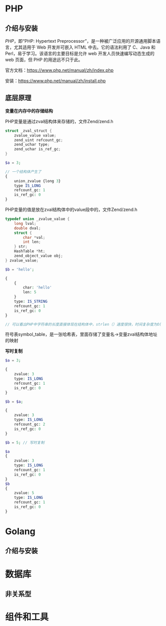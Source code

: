 # PHP

## 介绍与安装
*PHP*，即“PHP: Hypertext Preprocessor”，是一种被广泛应用的开源通用脚本语言，尤其适用于 Web 开发并可嵌入 HTML 中去。它的语法利用了 C、Java 和 Perl，易于学习。该语言的主要目标是允许 web 开发人员快速编写动态生成的 web 页面，但 PHP 的用途远不只于此。

官方文档：https://www.php.net/manual/zh/index.php

安装：https://www.php.net/manual/zh/install.php

## 底层原理

**变量在内存中的存储结构**

PHP变量是通过zval结构体来存储的，文件Zend/zend.h
```c
struct _zval_struct {
	zvalue_value value;
    zend_uint refcount_gc;
    zend_uchar type;
    zend_uchar is_ref_gc;
}
```
```php
$a = 3; 

// 一个结构体产生了
{
	union_zvalue {long 3}
    type IS_LONG
    refcount_gc: 1
    is_ref_gc: 0
}
```

PHP变量的值是放在zval结构体中的value段中的，文件Zend/zend.h
```c
typedef union _zvalue_value {
	long lval;
    double dval;
    struct {
    	char *val;
        int len;
    } str;
    HashTable *ht;
    zend_object_value obj;
} zvalue_value;
```
```php
$b = 'hello';

{
    {
    	char: 'hello'
        len: 5
    }
    type: IS_STRING
    refcount_gc: 1
    is_ref_gc: 0
}

// 可以看出PHP中字符串的长度直接体现在结构体中，strlen（）速度很快，时间复杂度为O(1)
```
符号表symbol_table，是一张哈希表，里面存储了变量名->变量zval结构体地址的映射

**写时复制**
```php
$a = 3;

{
	zvalue: 3
    type: IS_LONG
    refcount_gc: 1
    is_ref_gc: 0
}

$b = $a;

{
	zvalue: 3
    type: IS_LONG
    refcount_gc: 2
    is_ref_gc: 0
}

$b = 5; // 写时复制

$a
{
	zvalue: 3
    type: IS_LONG
    refcount_gc: 1
    is_ref_gc: 0
}
$b
{
	zvalue: 5
    type: IS_LONG
    refcount_gc: 1
    is_ref_gc: 0
}
```
# Golang

## 介绍与安装


# 数据库

## 非关系型


# 组件和工具